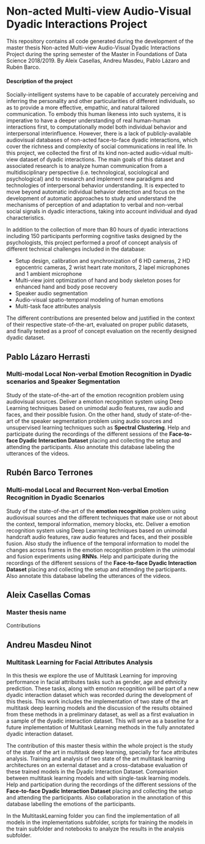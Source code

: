 # Non-acted Multi-view Audio-Visual Dyadic Interactions Project
This repository contains all code generated during the development of the master thesis Non-acted Multi-view Audio-Visual Dyadic Interactions Project during the spring semester of the Master in Foundations of Data Science 2018/2019. By Aleix Casellas, Andreu Masdeu, Pablo Lázaro and Rubén Barco. 

#### Description of the project

Socially-intelligent systems have to be capable of accurately perceiving and inferring the personality and other particularities of different individuals, so as to provide a more effective, empathic, and natural tailored communication. To embody this human likeness into such systems, it is imperative to have a deeper understanding of real human-human interactions first, to computationally model both individual behavior and interpersonal interinfluence. However, there is a lack of publicly-available audiovisual databases of non-acted face-to-face dyadic interactions, which cover the richness and complexity of social communications in real life.
In this project, we collected the first of its kind non-acted audio-vidual multi-view dataset of dyadic interactions. The main goals of this dataset and associated research is to analyze human communication from a multidisciplinary perspective (i.e. technological, sociological and psychological) and to research and implement new paradigms and technologies of interpersonal behavior understanding. It is expected to move beyond automatic individual behavior detection and focus on the development of automatic approaches to study and understand the mechanisms of perception of and adaptation to verbal and non-verbal social signals in dyadic interactions, taking into account individual and dyad characteristics.

In addition to the collection of more than 80 hours of dyadic interactions including 150 participants performing cognitive tasks designed by the psychologists, this project performed a proof of concept analysis of different technical challenges included in the database: 

* Setup design, calibration and synchronization of 6 HD cameras, 2 HD egocentric cameras, 2 wrist heart rate monitors, 2 lapel microphones and 1 ambient microphone
* Multi-view joint optimization of hand and body skeleton poses for enhanced hand and body pose recovery
* Speaker audio segmentation
* Audio-visual spatio-temporal modeling of human emotions
* Multi-task face attributes analysis

The different contributions are presented below and justified in the context of their respective state-of-the-art, evaluated on proper public datasets, and finally tested as a proof of concept evaluation on the recently designed dyadic dataset.


## Pablo Lázaro Herrasti
### Multi-modal Local Non-verbal Emotion Recognition in Dyadic scenarios and Speaker Segmentation

Study of the state-of-the-art of the emotion recognition problem using audiovisual sources. Deliver a emotion recognition system using Deep Learning techniques based on unimodal audio features, raw audio and faces, and their possible fusion. On the other hand, study of state-of-the-art of the speaker segmentation problem using audio sources and unsupervised learning techniques such as **Spectral Clustering**. Help and participate during the recordings of the different sessions of the **Face-to-face Dyadic Interaction Dataset** placing and collecting the setup and attending the participants. Also annotate this database labeling the utterances of the videos.

## Rubén Barco Terrones
### Multi-modal Local and Recurrent Non-verbal Emotion Recognition in Dyadic Scenarios

Study of the state-of-the-art of the **emotion recognition** problem using audiovisual sources and the different techniques that make use or not about the context, temporal information, memory blocks, etc. Deliver a emotion recognition system using Deep Learning techniques based on unimodal handcraft audio features, raw audio features and faces, and their possible fusion. Also study the influence of the temporal information to model the changes across frames in the emotion recognition problem in the unimodal and fusion experiments using **RNNs**. Help and participate during the recordings of the different sessions of the **Face-to-face Dyadic Interaction Dataset** placing and collecting the setup and attending the participants. Also annotate this database labeling the utterances of the videos.

## Aleix Casellas Comas
### Master thesis name

Contributions

## Andreu Masdeu Ninot
### Multitask Learning for Facial Attributes Analysis

In this thesis we explore the use of Multitask Learning for improving performance in facial attributes tasks such as gender, age and ethnicity prediction. These tasks, along with emotion recognition will be part of a new dyadic interaction dataset which was recorded during the development of this thesis. This work includes the implementation of two state of the art multitask deep learning models and the discussion of the results obtained from these methods in a preliminary dataset, as well as a first evaluation in a sample of the dyadic interaction dataset. This will serve as a baseline for a future implementation of Multitask Learning methods in the fully annotated dyadic interaction dataset.

The contribution of this master thesis within the whole project is the study of the state of the art in multitask deep learning, specially for face attributes analysis. Training and analysis of two state of the art multitask learning architectures on an external dataset and a cross-database evaluation of these trained models in the Dyadic Interaction Dataset. Comparision between multitask learning models and with single-task learning models. Help and participation during the recordings of the different sessions of the **Face-to-face Dyadic Interaction Dataset** placing and collecting the setup and attending the participants. Also collaboration in the annotation of this database labelling the
emotions of the participants.

In the MultitaskLearning folder you can find the implementation of all models in the implementations subfolder, scripts for training the models in the train subfolder and notebooks to analyze the results in the analysis subfolder.
